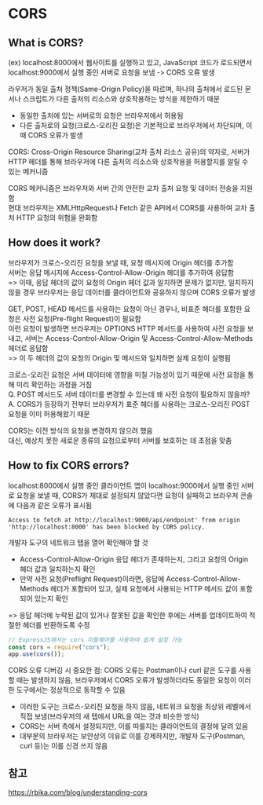 # CORS

## What is CORS?

(ex) localhost:8000에서 웹사이트를 실행하고 있고, JavaScript 코드가 로드되면서 localhost:9000에서 실행 중인 서버로 요청을 보냄 -> CORS 오류 발생

라우저가 동일 출처 정책(Same-Origin Policy)을 따르며, 하나의 출처에서 로드된 문서나 스크립트가 다른 출처의 리소스와 상호작용하는 방식을 제한하기 때문

- 동일한 출처에 있는 서버로의 요청은 브라우저에서 허용됨
- 다른 출처로의 요청(크로스-오리진 요청)은 기본적으로 브라우저에서 차단되며, 이때 CORS 오류가 발생

CORS: Cross-Origin Resource Sharing(교차 출처 리소스 공유)의 약자로, 서버가 HTTP 헤더를 통해 브라우저에 다른 출처의 리소스와 상호작용을 허용할지를 알릴 수 있는 메커니즘

CORS 메커니즘은 브라우저와 서버 간의 안전한 교차 출처 요청 및 데이터 전송을 지원함  
현대 브라우저는 XMLHttpRequest나 Fetch 같은 API에서 CORS를 사용하여 교차 출처 HTTP 요청의 위험을 완화함

## How does it work?

브라우저가 크로스-오리진 요청을 보낼 때, 요청 메시지에 Origin 헤더를 추가함  
서버는 응답 메시지에 Access-Control-Allow-Origin 헤더를 추가하여 응답함  
=> 이때, 응답 헤더의 값이 요청의 Origin 헤더 값과 일치하면 문제가 없지만, 일치하지 않을 경우 브라우저는 응답 데이터를 클라이언트와 공유하지 않으며 CORS 오류가 발생

GET, POST, HEAD 메서드를 사용하는 요청이 아닌 경우나, 비표준 헤더를 포함한 요청은 사전 요청(Pre-flight Request)이 필요함  
이런 요청이 발생하면 브라우저는 OPTIONS HTTP 메서드를 사용하여 사전 요청을 보내고, 서버는 Access-Control-Allow-Origin 및 Access-Control-Allow-Methods 헤더로 응답함  
=> 이 두 헤더의 값이 요청의 Origin 및 메서드와 일치하면 실제 요청이 실행됨

크로스-오리진 요청은 서버 데이터에 영향을 미칠 가능성이 있기 때문에 사전 요청을 통해 미리 확인하는 과정을 거침  
Q. POST 메서드도 서버 데이터를 변경할 수 있는데 왜 사전 요청이 필요하지 않을까?  
A. CORS가 등장하기 전부터 브라우저가 표준 헤더를 사용하는 크로스-오리진 POST 요청을 이미 허용해왔기 때문

CORS는 이전 방식의 요청을 변경하지 않으려 했음  
대신, 예상치 못한 새로운 종류의 요청으로부터 서버를 보호하는 데 초점을 맞춤

## How to fix CORS errors?

localhost:8000에서 실행 중인 클라이언트 앱이 localhost:9000에서 실행 중인 서버로 요청을 보낼 때, CORS가 제대로 설정되지 않았다면 요청이 실패하고 브라우저 콘솔에 다음과 같은 오류가 표시됨

```
Access to fetch at http://localhost:9000/api/endpoint' from origin
'http://localhost:8000' has been blocked by CORS policy.
```

개발자 도구의 네트워크 탭을 열어 확인해야 할 것

- Access-Control-Allow-Origin 응답 헤더가 존재하는지, 그리고 요청의 Origin 헤더 값과 일치하는지 확인
- 만약 사전 요청(Preflight Request)이라면, 응답에 Access-Control-Allow-Methods 헤더가 포함되어 있고, 실제 요청에서 사용되는 HTTP 메서드 값이 포함되어 있는지 확인

=> 응답 헤더에 누락된 값이 있거나 잘못된 값을 확인한 후에는 서버를 업데이트하여 적절한 헤더를 반환하도록 수정

```javascript
// ExpressJS에서는 cors 미들웨어를 사용하여 쉽게 설정 가능
const cors = require("cors");
app.use(cors());
```

CORS 오류 디버깅 시 중요한 점: CORS 오류는 Postman이나 curl 같은 도구를 사용할 때는 발생하지 않음, 브라우저에서 CORS 오류가 발생하더라도 동일한 요청이 이러한 도구에서는 정상적으로 동작할 수 있음

- 이러한 도구는 크로스-오리진 요청을 하지 않음, 네트워크 요청을 최상위 레벨에서 직접 보냄(브라우저의 새 탭에서 URL을 여는 것과 비슷한 방식)
- CORS는 서버 측에서 설정되지만, 이를 따를지는 클라이언트의 결정에 달려 있음
- 대부분의 브라우저는 보안상의 이유로 이를 강제하지만, 개발자 도구(Postman, curl 등)는 이를 신경 쓰지 않음

## 참고

https://rbika.com/blog/understanding-cors
